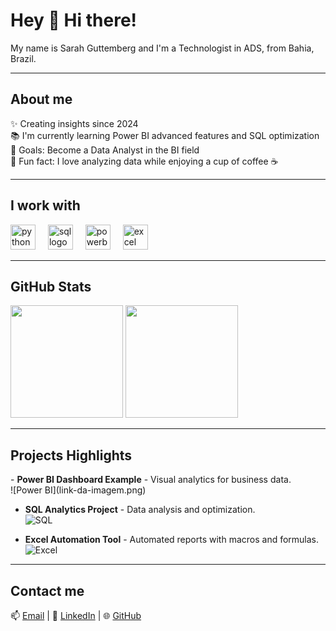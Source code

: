 <h1 align="left">Hey 👋 Hi there!</h1>

<p align="left">My name is Sarah Guttemberg and I'm a Technologist in ADS, from Bahia, Brazil.</p>

---

<h2 align="left">About me</h2>

<p align="left">
✨ Creating insights since 2024<br>
📚 I'm currently learning Power BI advanced features and SQL optimization<br>
🎯 Goals: Become a Data Analyst in the BI field<br>
🎲 Fun fact: I love analyzing data while enjoying a cup of coffee ☕
</p>

---

<h2 align="left">I work with</h2>

<div align="left">
  <img src="https://cdn.jsdelivr.net/gh/devicons/devicon/icons/python/python-original.svg" height="40" alt="python logo" />
  <img width="12"/>
  <img src="https://cdn.jsdelivr.net/gh/devicons/devicon/icons/sqlite/sqlite-original.svg" height="40" alt="sql logo" />
  <img width="12"/>
  <img src="https://cdn.jsdelivr.net/gh/devicons/devicon/icons/powerbi/powerbi-original.svg" height="40" alt="powerbi logo" />
  <img width="12"/>
  <img src="https://cdn.jsdelivr.net/gh/devicons/devicon/icons/excel/excel-original.svg" height="40" alt="excel logo" />
</div>

---

<h2 align="left">GitHub Stats</h2>

<p align="left">
  <img height="180em" src="https://github-readme-stats.vercel.app/api?username=SarahGuttemberg&show_icons=true&theme=radical&hide_border=true&count_private=true"/>
  <img height="180em" src="https://github-readme-stats.vercel.app/api/top-langs/?username=SarahGuttemberg&layout=compact&langs_count=5&theme=radical&hide_border=true"/>
</p>

---

<h2 align="left">Projects Highlights</h2>

<p align="left">
- <strong>Power BI Dashboard Example</strong> - Visual analytics for business data. <br>
  ![Power BI](link-da-imagem.png)<br>

- <strong>SQL Analytics Project</strong> - Data analysis and optimization. <br>
  ![SQL](link-da-imagem.png)<br>

- <strong>Excel Automation Tool</strong> - Automated reports with macros and formulas. <br>
  ![Excel](link-da-imagem.png)
</p>

---

<h2 align="left">Contact me</h2>

<p align="left">
📫 <a href="mailto:seuemail@example.com">Email</a> | 
💼 <a href="https://www.linkedin.com/in/seulink">LinkedIn</a> | 
🌐 <a href="https://github.com/SarahGuttemberg">GitHub</a>
</p>
